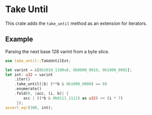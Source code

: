 # Take Until

This crate adds the `take_until` method as an extension for iterators.

## Example

Parsing the next base 128 varint from a byte slice.

```rust
use take_until::TakeUntilExt;

let varint = &[0b1010_1100u8, 0b0000_0010, 0b1000_0001];
let int: u32 = varint
    .iter()
    .take_until(|b| (**b & 0b1000_0000) == 0)
    .enumerate()
    .fold(0, |acc, (i, b)| {
        acc | ((*b & 0b0111_1111) as u32) << (i * 7)
     });
assert_eq!(300, int);
```
